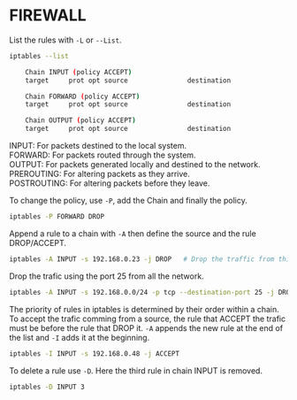# FIREWALL

List the rules with `-L` or `--List`.

```sh
iptables --list

    Chain INPUT (policy ACCEPT)
    target     prot opt source               destination

    Chain FORWARD (policy ACCEPT)
    target     prot opt source               destination

    Chain OUTPUT (policy ACCEPT)
    target     prot opt source               destination
```

INPUT: For packets destined to the local system.<br>
FORWARD: For packets routed through the system.<br>
OUTPUT: For packets generated locally and destined to the network.<br>
PREROUTING: For altering packets as they arrive.<br>
POSTROUTING: For altering packets before they leave.

To change the policy, use `-P`, add the Chain and finally the policy.
```sh
iptables -P FORWARD DROP
```
Append a rule to a chain with `-A` then define the source and the rule DROP/ACCEPT.
```sh
iptables -A INPUT -s 192.168.0.23 -j DROP   # Drop the traffic from this IP
```
Drop the trafic using the port 25 from all the network.
```sh
iptables -A INPUT -s 192.168.0.0/24 -p tcp --destination-port 25 -j DROP
```

The priority of rules in iptables is determined by their order within a chain.
To accept the trafic comming from a source, the rule that ACCEPT the trafic must be before the rule that DROP it.
`-A` appends the new rule at the end of the list and `-I` adds it at the beginning.
```sh
iptables -I INPUT -s 192.168.0.48 -j ACCEPT
```

To delete a rule use `-D`. Here the third rule in chain INPUT is removed.
```sh
iptables -D INPUT 3
```